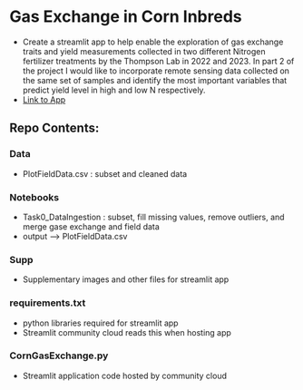 # Gas Exchange in Corn Inbreds
 - Create a streamlit app to help enable the exploration of gas exchange traits and yield measurements collected in two different Nitrogen fertilizer treatments by the Thompson Lab in 2022 and 2023. In part 2 of the project I would like to incorporate remote sensing data collected on the same set of samples and identify the most important variables that predict yield level in high and low N respectively.
 - [Link to App](https://project-afeud7bdkfvtxsd4p2cbsm.streamlit.app/)

## Repo Contents:
### Data
 - PlotFieldData.csv : subset and cleaned data

### Notebooks
 - Task0_DataIngestion : subset, fill missing values, remove outliers, and merge gase exchange and field data
  - output --> PlotFieldData.csv

### Supp
 - Supplementary images and other files for streamlit app

### requirements.txt
 - python libraries required for streamlit app
 - Streamlit community cloud reads this when hosting app

### CornGasExchange.py
 - Streamlit application code hosted by community cloud
